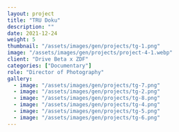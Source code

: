 ```yaml
---
layout: project
title: "TRU Doku"
description: ""
date: 2021-12-24
weight: 5
thumbnail: "/assets/images/gen/projects/tg-1.png"
image: "/assets/images/gen/projects/project-4-1.webp"
client: "Drive Beta x ZDF"
categories: ["Documentary"]
role: "Director of Photography"
gallery:
  - image: "/assets/images/gen/projects/tg-7.png"
  - image: "/assets/images/gen/projects/tg-2.png"
  - image: "/assets/images/gen/projects/tg-8.png"
  - image: "/assets/images/gen/projects/tg-4.png"
  - image: "/assets/images/gen/projects/tg-5.png"
  - image: "/assets/images/gen/projects/tg-6.png"
---
```


